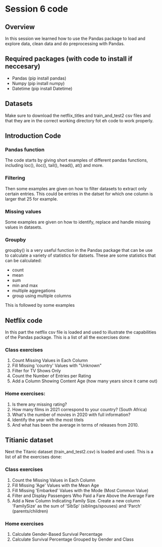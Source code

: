 # Session 6 code

## Overview
In this session we learned how to use the Pandas package to load and explore data, clean data and do preprocessing with Pandas.

## Required packages (with code to install if neccesary)
- Pandas (pip install pandas)
- Numpy (pip install numpy)
- Datetime (pip install Datetime)

## Datasets
Make sure to download the netflix_titles and train_and_test2 csv files and that they are in the correct working directory fot eh code to work properly.

## Introduction Code

### Pandas function
The code starts by giving short examples of different pandas functions, including loc(), iloc(), tail(), head(), at() and more. 
### Filtering
Then some examples are given on how to filter datasets to extract only certain entries. This could be entries in the datset for which one column is larger that 25 for example.

### Missing values
Some examples are given on how to identify, replace and handle missing values in datasets.

### Groupby

groupby() is a very useful function in the Pandas package that can be use to calculate a variety of statistics for datsets. These are some statistics that can be calculated:
- count
- mean
- sum
- min and max
- multiple aggregations
- group using multiple columns

This is followed by some examples

## Netflix code

In this part the netflix csv file is loaded and used to illustrate the capabilities of the Pandas package. This is a list of all the excercises done:
### Class exercises
1. Count Missing Values in Each Column
2. Fill Missing 'country' Values with "Unknown"
3. Filter for TV Shows Only
4. Count the Number of Entries per Rating
5. Add a Column Showing Content Age (how many years since it came out)
### Home exercises:
1. Is there any missing rating?
2. How many films in 2021 correspond to your country? (South Africa)
3. What's the number of movies in 2020 with full information?
4. Identify the year with the most titels
5. And what has been the average in terms of releases from 2010.

## Titianic dataset

Next the Titanic dataset (train_and_test2.csv) is loaded and used. This is a list of all the exercises done:

### Class exercises

1. Count the Missing Values in Each Column
2. Fill Missing 'Age' Values with the Mean Age
3. Fill Missing 'Embarked' Values with the Mode (Most Common Value)
4. Filter and Display Passengers Who Paid a Fare Above the Average Fare
5. Add a New Column Indicating Family Size. Create a new column 'FamilySize' as the sum of 'SibSp' (siblings/spouses) and 'Parch' (parents/children)

### Home exercises

1. Calculate Gender-Based Survival Percentage
2. Calculate Survival Percentage Grouped by Gender and Class